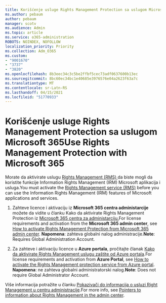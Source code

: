 ```yaml
---
title: Korišćenje usluge Rights Management Protection sa uslugom Microsoft 365
ms.author: pebaum
author: pebaum
manager: scotv
ms.audience: Admin
ms.topic: article
ms.service: o365-administration
ROBOTS: NOINDEX, NOFOLLOW
localization_priority: Priority
ms.collection: Adm_O365
ms.custom:
- "9001670"
- "3737"
- "3820"
ms.openlocfilehash: 8b3eec34c3c5be2ffbf5cec73adf0637600b13ec
ms.sourcegitcommit: 8bc60ec34bc1e40685e3976576e04a2623f63a7c
ms.translationtype: MT
ms.contentlocale: sr-Latn-RS
ms.lasthandoff: 04/15/2021
ms.locfileid: "51770933"
---
```

# <a name="use-rights-management-protection-with-microsoft-365"></a><span data-ttu-id="1a258-102">Korišćenje usluge Rights Management Protection sa uslugom Microsoft 365</span><span class="sxs-lookup"><span data-stu-id="1a258-102">Use Rights Management Protection with Microsoft 365</span></span>

<span data-ttu-id="1a258-103">Morate da aktivirate uslugu [Rights Management (RMS) ](https://docs.microsoft.com/azure/information-protection/what-is-azure-rms)da biste mogli da koristite funkcije Information Rights Management (IRM) Microsoft aplikacija i usluga.</span><span class="sxs-lookup"><span data-stu-id="1a258-103">You must activate the [Rights Management service (RMS)](https://docs.microsoft.com/azure/information-protection/what-is-azure-rms) before you can use the Information Rights Management (IRM) features of Microsoft applications and services.</span></span>

1. <span data-ttu-id="1a258-104">Zahteve licence i aktivaciju iz **Microsoft 365 centra administarcije** možete da vidite u članku Kako da aktivirate Rights Management Protection iz [Microsoft 365 centra za administarciju.](https://docs.microsoft.com/azure/information-protection/activate-office365)</span><span class="sxs-lookup"><span data-stu-id="1a258-104">For license requirements and activation from the **Microsoft 365 admin center**, see [How to activate Rights Management Protection from Microsoft 365 admin center](https://docs.microsoft.com/azure/information-protection/activate-office365).</span></span> <span data-ttu-id="1a258-105">**Napomena**: zahteva globalni nalog administracije.</span><span class="sxs-lookup"><span data-stu-id="1a258-105">**Note**: Requires Global Administration Account.</span></span>

2. <span data-ttu-id="1a258-106">Za zahteve i aktivaciju licence u **Azure portala**, pročitajte članak [Kako da aktivirate Rights Management uslugu zaštite od Azure portala](https://docs.microsoft.com/azure/information-protection/activate-azure).</span><span class="sxs-lookup"><span data-stu-id="1a258-106">For license requirements and activation from **Azure Portal**, see [How to activate the Rights Management protection service from Azure portal](https://docs.microsoft.com/azure/information-protection/activate-azure).</span></span> <span data-ttu-id="1a258-107">**Napomena**: ne zahteva globalni administratorski nalog.</span><span class="sxs-lookup"><span data-stu-id="1a258-107">**Note**: Does not require Global Administrator Account.</span></span>

<span data-ttu-id="1a258-108">Više informacija potražite u članku [Pokazivači do informacija o usluzi Right Management u centru administracije](https://docs.microsoft.com/office365/enterprise/activate-rms-in-office-365).</span><span class="sxs-lookup"><span data-stu-id="1a258-108">For more info, see [Pointers to information about Rights Management in the admin center](https://docs.microsoft.com/office365/enterprise/activate-rms-in-office-365).</span></span>
